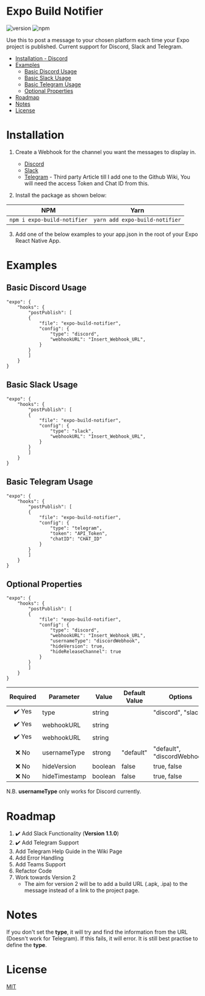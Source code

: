 # Expo Build Notifier

![version](https://img.shields.io/npm/v/expo-build-notifier "Version")
![npm](https://img.shields.io/npm/dt/expo-build-notifier.svg "Total Downloads")

Use this to post a message to your chosen platform each time your Expo project is published. Current support for Discord, Slack and Telegram.

- [Installation - Discord](#installation)
- [Examples](#examples)
    - [Basic Discord Usage](#basic-discord-usage)
    - [Basic Slack Usage](#basic-slack-usage)
    - [Basic Telegram Usage](#basic-telegram-usage)
    - [Optional Properties](#optional-properties)
- [Roadmap](#roadmap)
- [Notes](#notes)
- [License](#license)



# Installation
1. Create a Webhook for the channel you want the messages to display in.
    - [Discord](https://support.discord.com/hc/en-us/articles/228383668-Intro-to-Webhooks "Discords How-to-Guide for Webhooks")
    - [Slack](https://api.slack.com/messaging/webhooks#posting_with_webhooks "Slacks How-to-Guide for Webhooks")
    - [Telegram](https://dev.to/rizkyrajitha/get-notifications-with-telegram-bot-537l) - Third party Article till I add one to the Github Wiki, You will need the access Token and Chat ID from this.

2. Install the package as shown below:

| NPM                               | Yarn                                 |
| --------------------------------- | ------------------------------------ |
| ```npm i expo-build-notifier``` | ```yarn add expo-build-notifier``` |

3. Add one of the below examples to your app.json in the root of your Expo React Native App.


# Examples

## Basic Discord Usage
```
"expo": {
    "hooks": {
        "postPublish": [
        {
            "file": "expo-build-notifier",
            "config": {
                "type": "discord",
                "webhookURL": "Insert_Webhook_URL",
            }
        }
        ]
    }
}
```

## Basic Slack Usage
```
"expo": {
    "hooks": {
        "postPublish": [
        {
            "file": "expo-build-notifier",
            "config": {
                "type": "slack",
                "webhookURL": "Insert_Webhook_URL",
            }
        }
        ]
    }
}
```

## Basic Telegram Usage
```
"expo": {
    "hooks": {
        "postPublish": [
        {
            "file": "expo-build-notifier",
            "config": {
                "type": "telegram",
                "token": "API_Token",
                "chatID": "CHAT_ID"
            }
        }
        ]
    }
}
```

## Optional Properties
```
"expo": {
    "hooks": {
        "postPublish": [
        {
            "file": "expo-build-notifier",
            "config": {
                "type": "discord",
                "webhookURL": "Insert_Webhook_URL",
                "usernameType": "discordWebhook",
                "hideVersion": true,
                "hideReleaseChannel": true
            }
        }
        ]
    }
}
```
| Required | Parameter     | Value   | Default Value | Options                     |
| :------: | ------------- | ------- | ------------- | --------------------------- |
|  ✔️ Yes  | type          | string  |               | "discord", "slack"          |
|  ✔️ Yes  | webhookURL    | string  |               |                             |
|  ✔️ Yes  | webhookURL    | string  |               |                             |
|   ❌ No   | usernameType  | strong  | "default"     | "default", "discordWebhook" |
|   ❌ No   | hideVersion   | boolean | false         | true, false                 |
|   ❌ No   | hideTimestamp | boolean | false         | true, false                 |

N.B. **usernameType** only works for Discord currently.



# Roadmap
1. ✔️ Add Slack Functionality (**Version 1.1.0**)
2. ✔️ Add Telegram Support
3. Add Telegram Help Guide in the Wiki Page
4. Add Error Handling
5. Add Teams Support
6. Refactor Code
7. Work towards Version 2
    - The aim for version 2 will be to add a build URL (.apk, .ipa) to the message instead of a link to the project page.




# Notes
If you don't set the **type**, it will try and find the information from the URL (Doesn't work for Telegram). If this fails, it will error. It is still best practise to define the **type**.



# License
[MIT](./LICENSE)
